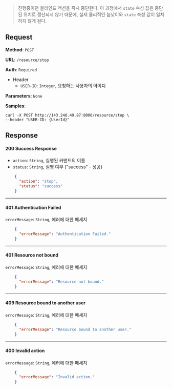 > 진행중이던 블라인드 액션을 즉시 중단한다. 이 과정에서 `state` 속성 값은 중단된 위치로 갱신되지 않기 때문에, 실제 물리적인 높낮이와 `state` 속성 값이 일치하지 않게 된다.

## Request

**Method**: `POST`

**URL**: `/resource/stop`

**Auth**: `Required`

* Header
  * `USER-ID`: `Integer`, 요청하는 사용자의 아이디

**Parameters**: `None`

**Samples**:
```
curl -X POST http://143.248.49.87:8000/resource/stop \
--header "USER-ID: {UserId}"
```

## Response

#### 200 Success Response
* `action`: `String`, 실행된 커맨드의 이름
* `status`: `String`, 실행 여부 ("success" - 성공)
```json
    {
      "action": "stop",
      "status": "success"
    }
```
***
#### 401 Authentication Failed
`errorMessage`: `String`, 에러에 대한 메세지
```json
    {
      "errorMessage": "Authentication Failed."
    }
```
***
#### 401 Resource not bound
`errorMessage`: `String`, 에러에 대한 메세지
```json
    {
      "errorMessage": "Resource not bound."
    }
```
***
#### 409 Resource bound to another user
`errorMessage`: `String`, 에러에 대한 메세지
```json
    {
      "errorMessage": "Resource bound to another user."
    }
```
***
#### 400 Invalid action
`errorMessage`: `String`, 에러에 대한 메세지
```json
    {
      "errorMessage": "Invalid action."
    }
```
